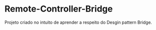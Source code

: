 # Remote-Controller-Bridge
Projeto criado no intuito de aprender a respeito do Desgin pattern Bridge.

